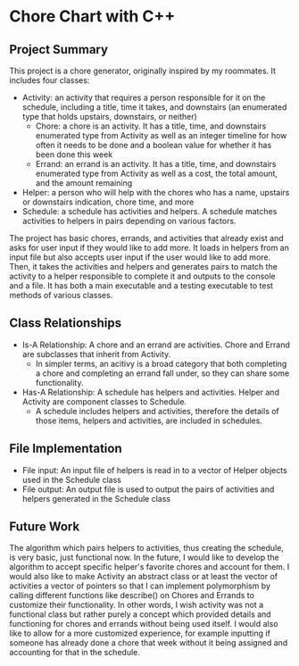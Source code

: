 # Chore Chart with C++

## Project Summary
This project is a chore generator, originally inspired by my roommates.
It includes four classes:
* Activity: an activity that requires a person responsible for it on the schedule, including a title, time it takes, and downstairs (an enumerated type that holds upstairs, downstairs, or neither)
  * Chore: a chore is an activity. It has a title, time, and downstairs enumerated type from Activity as well as an integer timeline for how often it needs to be done and a boolean value for whether it has been done this week 
  * Errand: an errand is an activity. It has a title, time, and downstairs enumerated type from Activity as well as a cost, the total amount, and the amount remaining
* Helper: a person who will help with the chores who has a name, upstairs or downstairs indication, chore time, and more
* Schedule: a schedule has activities and helpers. A schedule matches activities to helpers in pairs depending on various factors. 

The project has basic chores, errands, and activities that already exist and asks for user input if they would like to add more. It loads in helpers from an input file but also accepts user input if the user would like to add more. 
Then, it takes the activities and helpers and generates pairs to match the activity to a helper responsible to complete it and outputs to the console and a file. 
It has both a main executable and a testing executable to test methods of various classes. 

## Class Relationships 
* Is-A Relationship: A chore and an errand are activities. Chore and Errand are subclasses that inherit from Activity. 
  * In simpler terms, an acitivy is a broad category that both completing a chore and completing an errand fall under, so they can share some functionality. 
* Has-A Relationship: A schedule has helpers and activities. Helper and Activity are component classes to Schedule. 
  * A schedule includes helpers and activities, therefore the details of those items, helpers and activities, are included in schedules. 

## File Implementation 
* File input: An input file of helpers is read in to a vector of Helper objects used in the Schedule class 
* File output: An output file is used to output the pairs of activities and helpers generated in the Schedule class 

## Future Work 
The algorithm which pairs helpers to activities, thus creating the schedule, is very basic, just functional now. In the future, I would like to develop the algorithm to accept specific helper's favorite chores and account for them. 
I would also like to make Activity an abstract class or at least the vector of activities a vector of pointers so that I can implement polymorphism by calling different functions like describe() on Chores and Errands to customize their functionality. In other words, I wish activity was not a functional class but rather purely a concept which provided details and functioning for chores and errands without being used itself. 
I would also like to allow for a more customized experience, for example inputting if someone has already done a chore that week without it being assigned and accounting for that in the schedule.
